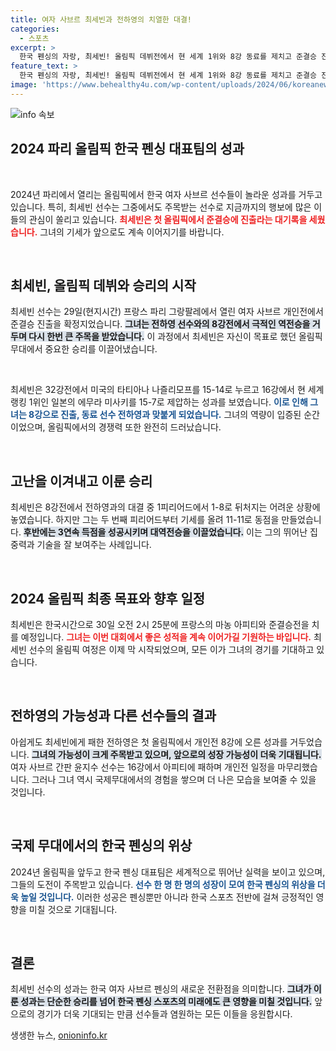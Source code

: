 ```yaml
---
title: 여자 사브르 최세빈과 전하영의 치열한 대결!
categories:
  - 스포츠
excerpt: >
  한국 펜싱의 자랑, 최세빈! 올림픽 데뷔전에서 현 세계 1위와 8강 동료를 제치고 준결승 진출. 그녀의 역전劇과 도전이 궁금하다!
feature_text: >
  한국 펜싱의 자랑, 최세빈! 올림픽 데뷔전에서 현 세계 1위와 8강 동료를 제치고 준결승 진출. 그녀의 역전劇과 도전이 궁금하다!
image: 'https://www.behealthy4u.com/wp-content/uploads/2024/06/koreanews.jpg'
---
```


<p><img src="https://www.behealthy4u.com/wp-content/uploads/2024/06/koreanews.jpg" alt="info 속보" /></p>

<h2 data-ke-size="size26">2024 파리 올림픽 한국 펜싱 대표팀의 성과</h2>

<p data-ke-size="size16">&nbsp;</p>

<p>2024년 파리에서 열리는 올림픽에서 한국 여자 사브르 선수들이 놀라운 성과를 거두고 있습니다. 특히, 최세빈 선수는 그중에서도 주목받는 선수로 지금까지의 행보에 많은 이들의 관심이 쏠리고 있습니다. <b><span style="color: #ee2323;">최세빈은 첫 올림픽에서 준결승에 진출라는 대기록을 세웠습니다.</span></b> 그녀의 기세가 앞으로도 계속 이어지기를 바랍니다.</p>

<p data-ke-size="size16">&nbsp;</p>

<h2 data-ke-size="size26">최세빈, 올림픽 데뷔와 승리의 시작</h2>

<p>최세빈 선수는 29일(현지시간) 프랑스 파리 그랑팔레에서 열린 여자 사브르 개인전에서 준결승 진출을 확정지었습니다. <b><span style="background-color: #21538527;">그녀는 전하영 선수와의 8강전에서 극적인 역전승을 거두며 다시 한번 큰 주목을 받았습니다.</span></b> 이 과정에서 최세빈은 자신이 목표로 했던 올림픽 무대에서 중요한 승리를 이끌어냈습니다.</p>

<p data-ke-size="size16">&nbsp;</p>

<p>최세빈은 32강전에서 미국의 타티아나 나즐리모프를 15-14로 누르고 16강에서 현 세계랭킹 1위인 일본의 에무라 미사키를 15-7로 제압하는 성과를 보였습니다. <b><span style="color: #1a5490;">이로 인해 그녀는 8강으로 진출, 동료 선수 전하영과 맞붙게 되었습니다.</span></b> 그녀의 역량이 입증된 순간이었으며, 올림픽에서의 경쟁력 또한 완전히 드러났습니다.</p>

<p data-ke-size="size16">&nbsp;</p>

<h2 data-ke-size="size26">고난을 이겨내고 이룬 승리</h2>

<p>최세빈은 8강전에서 전하영과의 대결 중 1피리어드에서 1-8로 뒤처지는 어려운 상황에 놓였습니다. 하지만 그는 두 번째 피리어드부터 기세를 올려 11-11로 동점을 만들었습니다. <b><span style="background-color: #21538527;">후반에는 3연속 득점을 성공시키며 대역전승을 이끌었습니다.</span></b> 이는 그의 뛰어난 집중력과 기술을 잘 보여주는 사례입니다.</p>

<p data-ke-size="size16">&nbsp;</p>

<h2 data-ke-size="size26">2024 올림픽 최종 목표와 향후 일정</h2>

<p>최세빈은 한국시간으로 30일 오전 2시 25분에 프랑스의 마농 아피티와 준결승전을 치를 예정입니다. <b><span style="color: #ee2323;">그녀는 이번 대회에서 좋은 성적을 계속 이어가길 기원하는 바입니다.</span></b> 최세빈 선수의 올림픽 여정은 이제 막 시작되었으며, 모든 이가 그녀의 경기를 기대하고 있습니다.</p>

<p data-ke-size="size16">&nbsp;</p>

<h2 data-ke-size="size26">전하영의 가능성과 다른 선수들의 결과</h2>

<p>아쉽게도 최세빈에게 패한 전하영은 첫 올림픽에서 개인전 8강에 오른 성과를 거두었습니다. <b><span style="background-color: #21538527;">그녀의 가능성이 크게 주목받고 있으며, 앞으로의 성장 가능성이 더욱 기대됩니다.</span></b> 여자 사브르 간판 윤지수 선수는 16강에서 아피티에 패하며 개인전 일정을 마무리했습니다. 그러나 그녀 역시 국제무대에서의 경험을 쌓으며 더 나은 모습을 보여줄 수 있을 것입니다.</p>

<p data-ke-size="size16">&nbsp;</p>

<h2 data-ke-size="size26">국제 무대에서의 한국 펜싱의 위상</h2>

<p>2024년 올림픽을 앞두고 한국 펜싱 대표팀은 세계적으로 뛰어난 실력을 보이고 있으며, 그들의 도전이 주목받고 있습니다. <b><span style="color: #1a5490;">선수 한 명 한 명의 성장이 모여 한국 펜싱의 위상을 더욱 높일 것입니다.</span></b> 이러한 성공은 펜싱뿐만 아니라 한국 스포츠 전반에 걸쳐 긍정적인 영향을 미칠 것으로 기대됩니다.</p>

<p data-ke-size="size16">&nbsp;</p>

<h2 data-ke-size="size26">결론</h2>

<p>최세빈 선수의 성과는 한국 여자 사브르 펜싱의 새로운 전환점을 의미합니다. <b><span style="background-color: #21538527;">그녀가 이룬 성과는 단순한 승리를 넘어 한국 펜싱 스포츠의 미래에도 큰 영향을 미칠 것입니다.</span></b> 앞으로의 경기가 더욱 기대되는 만큼 선수들과 염원하는 모든 이들을 응원합시다.</p>
생생한 뉴스, <a href="https://onioninfo.kr" rel="dofollow">onioninfo.kr</a>


